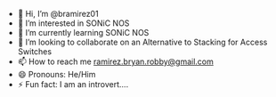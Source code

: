 - 👋 Hi, I’m @bramirez01
- 👀 I’m interested in SONiC NOS
- 🌱 I’m currently learning SONiC NOS
- 💞️ I’m looking to collaborate on an Alternative to Stacking for Access Switches
- 📫 How to reach me ramirez.bryan.robby@gmail.com
- 😄 Pronouns: He/Him
- ⚡ Fun fact: I am an introvert....

<!---
bramirez01/bramirez01 is a ✨ special ✨ repository because its `README.md` (this file) appears on your GitHub profile.
You can click the Preview link to take a look at your changes.
--->
